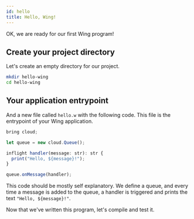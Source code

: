 ```yaml
---
id: hello
title: Hello, Wing!
---
```


OK, we are ready for our first Wing program!

## Create your project directory

Let's create an empty directory for our project.

```sh
mkdir hello-wing
cd hello-wing
```

## Your application entrypoint

And a new file called `hello.w` with the following code. This file is the
entrypoint of your Wing application.

```ts
bring cloud;

let queue = new cloud.Queue();

inflight handler(message: str): str {
  print("Hello, ${message}!");
}

queue.onMessage(handler);
```

This code should be mostly self explanatory. We define a queue, and every time a
message is added to the queue, a handler is triggered and prints the text
`"Hello, ${message}!"`.

Now that we've written this program, let's compile and test it.

